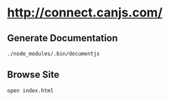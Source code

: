 # http://connect.canjs.com/

## Generate Documentation

```shell
./node_modules/.bin/documentjs
```

## Browse Site

```shell
open index.html
```
